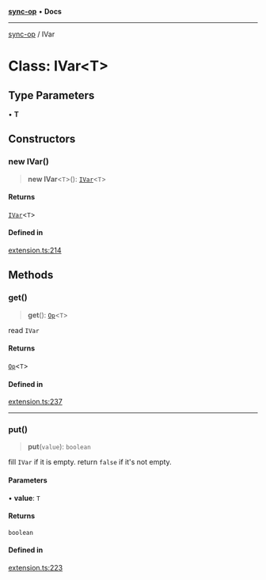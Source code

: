 [**sync-op**](../README.md) • **Docs**

***

[sync-op](../README.md) / IVar

# Class: IVar\<T\>

## Type Parameters

• **T**

## Constructors

### new IVar()

> **new IVar**\<`T`\>(): [`IVar`](IVar.md)\<`T`\>

#### Returns

[`IVar`](IVar.md)\<`T`\>

#### Defined in

[extension.ts:214](https://github.com/dhcmrlchtdj/sync-op/blob/133adb7618f2d99175e28d5c119b7eff7ad21410/src/extension.ts#L214)

## Methods

### get()

> **get**(): [`Op`](Op.md)\<`T`\>

read `IVar`

#### Returns

[`Op`](Op.md)\<`T`\>

#### Defined in

[extension.ts:237](https://github.com/dhcmrlchtdj/sync-op/blob/133adb7618f2d99175e28d5c119b7eff7ad21410/src/extension.ts#L237)

***

### put()

> **put**(`value`): `boolean`

fill `IVar` if it is empty.
return `false` if it's not empty.

#### Parameters

• **value**: `T`

#### Returns

`boolean`

#### Defined in

[extension.ts:223](https://github.com/dhcmrlchtdj/sync-op/blob/133adb7618f2d99175e28d5c119b7eff7ad21410/src/extension.ts#L223)
